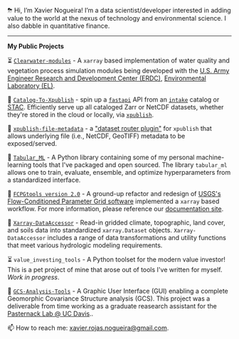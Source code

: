 ⛈ Hi, I’m Xavier Nogueira! I’m a data scientist/developer interested in adding value to the world at the nexus of technology and environmental science. I also dabble in quantitative finance. 

-----------------------
**My Public Projects**

⏳ [`Clearwater-modules`](https://github.com/EcohydrologyTeam/ClearWater-modules) - A `xarray` based implementation of water quality and vegetation process simulation modules being developed with the [U.S. Army Engineer Research and Development Center (ERDC)](https://www.erdc.usace.army.mil), [Environmental Laboratory (EL)](https://www.erdc.usace.army.mil/Locations/EL/).

🚀 [`Catalog-To-Xpublish`](https://github.com/xpublish-experiments/Catalog-To-Xpublish) - spin up a [`fastapi`](https://fastapi.tiangolo.com/lo/) API from an [`intake`](https://intake.readthedocs.io/en/latest/catalog.html) catalog or [STAC](https://stacspec.org/en). Efficiently serve up all cataloged Zarr or NetCDF datasets, whether they're stored in the cloud or locally, via [`xpublish`](https://github.com/xpublish-community/xpublish).

🚀 [`xpublish-file-metadata`](https://github.com/xaviernogueira/xpublish-file-metadata) - a ["dataset router plugin"](https://xpublish.readthedocs.io/en/0.3.2/user-guide/plugins.html#dataset-router-plugins) for `xpublish` that allows underlying file (i.e., NetCDF, GeoTIFF) metadata to be exposed/served.

🚀 [`Tabular_ML`](https://github.com/xaviernogueira/Tabular_ML) - A Python library containing some of my personal machine-learning tools that I've packaged and open sourced. The library `tabular_ml` allows one to train, evaluate, ensemble, and optimize hyperparameters from a standardized interface.

🚀 [`FCPGtools version 2.0`](https://github.com/usgs/water-fcpg-tools) - A ground-up refactor and redesign of [USGS's Flow-Conditioned Parameter Grid software](https://www.usgs.gov/software/flow-conditioned-parameter-grid-tools) implemented a `xarray` based workflow. For more information, please reference our [documentation site](https://usgs.github.io/water-fcpg-tools/build/html/index.html).

🚀 [`Xarray-DataAccessor`](https://github.com/LimnoTech/Xarray-DataAccessor) - Read-in gridded climate, topographic, land cover, and soils data into standardized `xarray.Dataset` objects. `Xarray-DataAccessor` includes a range of data transformations and utility functions that meet various hydrologic modeling requirements.

⏳ `value_investing_tools` - A Python toolset for the modern value investor! This is a pet project of mine that arose out of tools I've written for myself. *Work in progress*.

🚀 [`GCS-Analysis-Tools`](https://github.com/xaviernogueira/GCS-Analysis-Tools) - A Graphic User Interface (GUI) enabling a complete Geomorphic Covariance Structure analysis (GCS). This project was a deliverable from time working as a graduate reasearch assistant for the [Pasternack Lab @ UC Davis](http://pasternack.ucdavis.edu/research)..

📫 How to reach me: xavier.rojas.nogueira@gmail.com.

<!---
xaviernogueira/xaviernogueira is a ✨ special ✨ repository because its `README.md` (this file) appears on your GitHub profile.
You can click the Preview link to take a look at your changes.
--->
